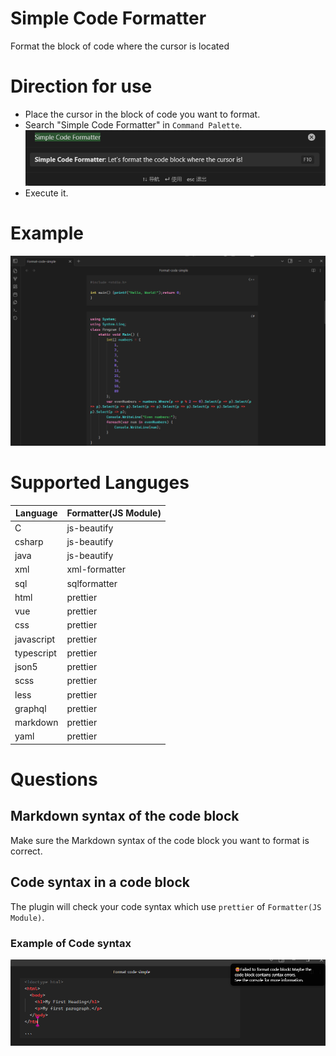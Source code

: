 # Simple Code Formatter

Format the block of code where the cursor is located

# Direction for use

- Place the cursor in the block of code you want to format.
- Search "Simple Code Formatter" in `Command Palette`.
  ![alt text](./README_Attachments/image.png)
- Execute it.

# Example

![alt text](./README_Attachments/recording.gif)

# Supported Languges

| Language   | Formatter(JS Module) |
| ---------- | -------------------- |
| C          | js-beautify          |
| csharp     | js-beautify          |
| java       | js-beautify          |
| xml        | xml-formatter        |
| sql        | sqlformatter         |
| html       | prettier             |
| vue        | prettier             |
| css        | prettier             |
| javascript | prettier             |
| typescript | prettier             |
| json5      | prettier             |
| scss       | prettier             |
| less       | prettier             |
| graphql    | prettier             |
| markdown   | prettier             |
| yaml       | prettier             |

# Questions

## Markdown syntax of the code block

Make sure the Markdown syntax of the code block you want to format is correct.

## Code syntax  in a code block

The plugin will check your code syntax which use `prettier` of `Formatter(JS Module)`.

### Example of Code syntax

![alt text](./README_Attachments/image-1.png)